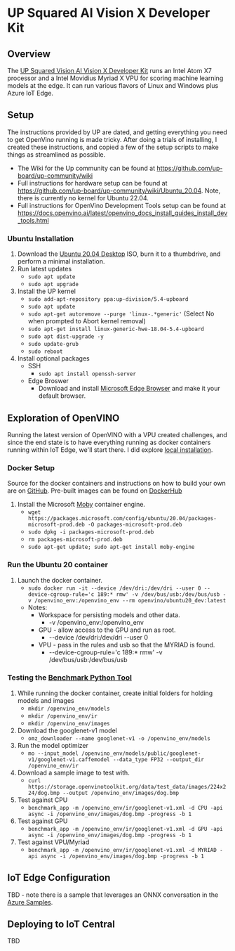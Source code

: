 # UP Squared AI Vision X Developer Kit

## Overview

The [UP Squared Vision AI Vision X Developer Kit](https://up-board.org/upkits/up-squared-ai-vision-kit/) runs an Intel Atom X7 processor and a Intel Movidius Myriad X VPU for scoring machine learning models at the edge.  It can run various flavors of Linux and Windows plus Azure IoT Edge.

## Setup

The instructions provided by UP are dated, and getting everything you need to get OpenVino running is made tricky.  After doing a trials of installing, I created these instructions, and copied a few of the setup scripts to make things as streamlined as possible.

- The Wiki for the Up community can be found at https://github.com/up-board/up-community/wiki
- Full instructions for hardware setup can be found at https://github.com/up-board/up-community/wiki/Ubuntu_20.04.  Note, there is currently no kernel for Ubuntu 22.04.
- Full instructions for OpenVino Development Tools setup can be found at https://docs.openvino.ai/latest/openvino_docs_install_guides_install_dev_tools.html

### Ubuntu Installation

1. Download the [Ubuntu 20.04 Desktop](https://releases.ubuntu.com/20.04.4/ubuntu-20.04.4-desktop-amd64.iso) ISO, burn it to a thumbdrive, and perform a minimal installation.
2. Run latest updates
    - `sudo apt update`
    - `sudo apt upgrade`
3. Install the UP kernel
    - `sudo add-apt-repository ppa:up-division/5.4-upboard`
    - `sudo apt update`
    - `sudo apt-get autoremove --purge 'linux-.*generic'` (Select No when prompted to Abort kernel removal)
    - `sudo apt-get install linux-generic-hwe-18.04-5.4-upboard`
    - `sudo apt dist-upgrade -y`
    - `sudo update-grub`
    - `sudo reboot`
4. Install optional packages
    - SSH
        - `sudo apt install openssh-server`
    - Edge Broswer
        - Download and install [Microsoft Edge Browser](https://www.microsoft.com/edge) and make it your default browser.

## Exploration of OpenVINO

Running the latest version of OpenVINO with a VPU created challenges, and since the end state is to have everything running as docker containers running within IoT Edge, we'll start there.  I did explore [local installation](./openvino%20install.md).

### Docker Setup

Source for the docker containers and instructions on how to build your own are on [GitHub](https://github.com/openvinotoolkit/docker_ci).  Pre-built images can be found on [DockerHub](https://hub.docker.com/r/openvino/ubuntu20_dev)

1. Install the Microsoft [Moby](https://docs.microsoft.com/en-us/azure/iot-edge/how-to-provision-single-device-linux-symmetric?view=iotedge-2020-11&tabs=azure-portal%2Cubuntu#install-iot-edge) container engine.
    - `wget https://packages.microsoft.com/config/ubuntu/20.04/packages-microsoft-prod.deb -O packages-microsoft-prod.deb`
    - `sudo dpkg -i packages-microsoft-prod.deb`
    - `rm packages-microsoft-prod.deb`
    - `sudo apt-get update; sudo apt-get install moby-engine`

### Run the Ubuntu 20 container

1. Launch the docker container.
    - `sudo docker run -it --device /dev/dri:/dev/dri --user 0 --device-cgroup-rule='c 189:* rmw' -v /dev/bus/usb:/dev/bus/usb -v /openvino_env:/openvino_env --rm openvino/ubuntu20_dev:latest`
    - Notes:
        - Workspace for persisting models and other data.
            - -v /openvino_env:/openvino_env
        - GPU - allow access to the GPU and run as root.
            - --device /dev/dri:/dev/dri --user 0
        - VPU - pass in the rules and usb so that the MYRIAD is found.
            - --device-cgroup-rule='c 189:* rmw' -v /dev/bus/usb:/dev/bus/usb

### Testing the [Benchmark Python Tool](https://docs.openvino.ai/latest/openvino_inference_engine_tools_benchmark_tool_README.html)

1. While running the docker container, create initial folders for holding models and images
    - `mkdir /openvino_env/models`
    - `mkdir /openvino_env/ir`
    - `mkdir /openvino_env/images`
2. Download the googlenet-v1 model
    - `omz_downloader --name googlenet-v1 -o /openvino_env/models`
3. Run the model optimizer
    - `mo --input_model /openvino_env/models/public/googlenet-v1/googlenet-v1.caffemodel --data_type FP32 --output_dir /openvino_env/ir`
4. Download a sample image to test with.
    - `curl https://storage.openvinotoolkit.org/data/test_data/images/224x224/dog.bmp --output /openvino_env/images/dog.bmp`
5. Test against CPU
    - `benchmark_app -m /openvino_env/ir/googlenet-v1.xml -d CPU -api async -i /openvino_env/images/dog.bmp -progress -b 1`
6. Test against GPU
    - `benchmark_app -m /openvino_env/ir/googlenet-v1.xml -d GPU -api async -i /openvino_env/images/dog.bmp -progress -b 1`
7. Test against VPU/Myriad
    - `benchmark_app -m /openvino_env/ir/googlenet-v1.xml -d MYRIAD -api async -i /openvino_env/images/dog.bmp -progress -b 1`

## IoT Edge Configuration

TBD - note there is a sample that leverages an ONNX conversation in the [Azure Samples](https://github.com/Azure-Samples/onnxruntime-iot-edge/blob/master/README-ONNXRUNTIME-OpenVINO.md).

## Deploying to IoT Central

TBD

